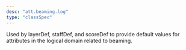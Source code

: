 ```yaml
---
desc: "att.beaming.log"
type: "classSpec"
---
```


Used by layerDef, staffDef, and scoreDef to provide default values for attributes
in the
logical domain related to beaming.